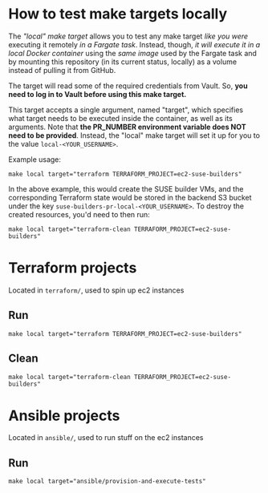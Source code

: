 # How to test make targets locally
The *"local" make target* allows you to test any make target *like you were* executing it remotely *in a Fargate task*. Instead,
though, *it will execute it in a local Docker container* using the *same image* used by the Fargate task and by mounting this
repository (in its current status, locally) as a volume instead of pulling it from GitHub.

The target will read some of the required credentials from Vault. So, **you need to log in to Vault before using this make target.**

This target accepts a single argument, named "target", which specifies what target needs to be executed inside the container,
as well as its arguments. Note that **the PR_NUMBER environment variable does NOT need to be provided**. Instead, the "local"
make target will set it up for you to the value `local-<YOUR_USERNAME>`.

Example usage:
```
make local target="terraform TERRAFORM_PROJECT=ec2-suse-builders"
```

In the above example, this would create the SUSE builder VMs, and the corresponding Terraform state would be stored in
the backend S3 bucket under the key `suse-builders-pr-local-<YOUR_USERNAME>`. To destroy the created resources, you'd need
to then run:
```
make local target="terraform-clean TERRAFORM_PROJECT=ec2-suse-builders"
```

# Terraform projects
Located in `terraform/`, used to spin up ec2 instances
## Run
```
make local target="terraform TERRAFORM_PROJECT=ec2-suse-builders"
```
## Clean
```
make local target="terraform-clean TERRAFORM_PROJECT=ec2-suse-builders"
```

# Ansible projects
Located in `ansible/`, used to run stuff on the ec2 instances
## Run
```
make local target="ansible/provision-and-execute-tests"
```
